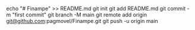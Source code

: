 echo "# Finampe" >> README.md
git init
git add README.md
git commit -m "first commit"
git branch -M main
git remote add origin git@github.com:pagmovel/Finampe.git
git push -u origin main